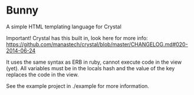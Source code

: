 Bunny
=====

A simple HTML templating language for Crystal

Important! Crystal has this built in, look here for more info: https://github.com/manastech/crystal/blob/master/CHANGELOG.md#020-2014-06-24

It uses the same syntax as ERB in ruby, cannot execute code in the view (yet). 
All variables must be in the locals hash and the value of the key replaces the code in the view.

See the example project in ./example for more information.
